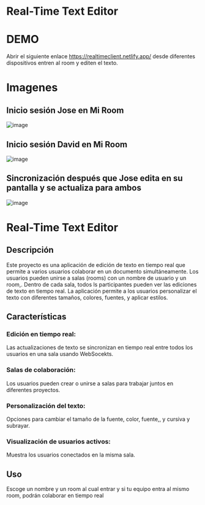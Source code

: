 # Real-Time Text Editor

# DEMO
Abrir el siguiente enlace https://realtimeclient.netlify.app/ desde diferentes dispositivos entren al room y editen el texto.

# Imagenes
## Inicio sesión Jose en Mi Room
![image](https://github.com/user-attachments/assets/c5dc718d-1585-4871-bb78-6054f2b876b6)
## Inicio sesión David en Mi Room
![image](https://github.com/user-attachments/assets/19914c82-aad7-4ad3-8e99-b477f9b6ffde)
## Sincronización después que Jose edita en su pantalla y se actualiza para ambos
![image](https://github.com/user-attachments/assets/aa79123c-a3ec-4063-80aa-6102ef9a00ff)


# Real-Time Text Editor

## Descripción
Este proyecto es una aplicación de edición de texto en tiempo real que permite a varios usuarios colaborar en un documento simultáneamente. Los usuarios pueden unirse a salas (rooms) con un nombre de usuario y un room,. Dentro de cada sala, todos ls participantes pueden ver las ediciones de texto en tiempo real. La aplicación permite a los usuarios personalizar el texto con diferentes tamaños, colores, fuentes, y aplicar estilos.

## Características

### Edición en tiempo real: 
Las actualizaciones de texto se sincronizan en tiempo real entre todos los usuarios en una sala usando WebSocekts.

### Salas de colaboración: 
Los usuarios pueden crear o unirse a salas para trabajar juntos en diferentes proyectos.

### Personalización del texto: 
Opciones para cambiar el tamaño de la fuente, color, fuente,, y cursiva y subrayar.

### Visualización de usuarios activos: 
Muestra los usuarios conectados en la misma sala.

## Uso
Escoge un nombre y un room al cual entrar y si tu equipo entra al mismo room, podrán colaborar en tiempo real
